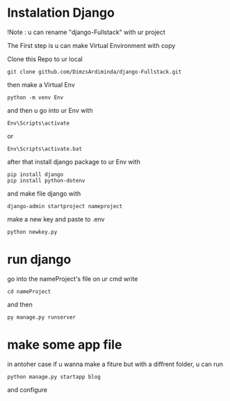 # Instalation Django

!Note :
u can rename "django-Fullstack" with ur project

The First step is u can make Virtual Environment with copy

Clone this Repo to ur local 
```
git clone github.com/DimzsArdiminda/django-Fullstack.git
```

then make a Virtual Env

```
python -m venv Env
```

and then u go into ur Env with 

```
Env\Scripts\activate
```

or

```
Env\Scripts\activate.bat
```

after that install django package to ur Env with

```
pip install django
pip install python-dotenv
```

and make file django with 

```
django-admin startproject nameproject
```

make a new key and paste to .env
```
python newkey.py
```

# run django
go into the nameProject's file on ur cmd write

```
cd nameProject
```

and then 

```
py manage.py runserver
```

# make some app file

in antoher case if u wanna make a fiture but with a diffrent folder, u can run 
```
python manage.py startapp blog
```
and configure 

